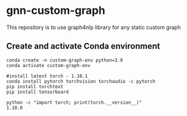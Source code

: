 # gnn-custom-graph
This repository is to use graph4nlp library for any static custom graph

## Create and activate Conda environment

```
conda create -n custom-graph-env python=3.9
conda activate custom-graph-env
```

```
#install latest torch - 1.10.1
conda install pytorch torchvision torchaudio -c pytorch
pip install torchtext
pip install tensorboard
```

```
python -c "import torch; print(torch.__version__)"
1.10.0
```
